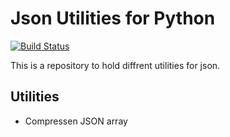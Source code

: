 # Json Utilities for Python

[![Build Status](https://dev.azure.com/eossu/public/_apis/build/status/Eossu.json-utils?branchName=master)](https://dev.azure.com/eossu/public/_build/latest?definitionId=1&branchName=master)

This is a repository to hold diffrent utilities for json.

## Utilities

- Compressen JSON array
